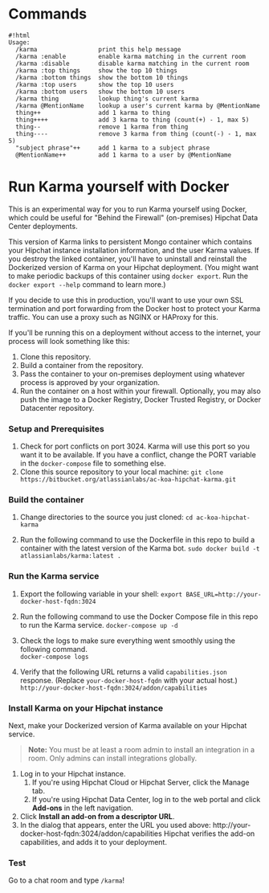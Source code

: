 # Commands #
```
#!html
Usage:
  /karma                 print this help message
  /karma :enable         enable karma matching in the current room
  /karma :disable        disable karma matching in the current room
  /karma :top things     show the top 10 things
  /karma :bottom things  show the bottom 10 things
  /karma :top users      show the top 10 users
  /karma :bottom users   show the bottom 10 users
  /karma thing           lookup thing's current karma
  /karma @MentionName    lookup a user's current karma by @MentionName
  thing++                add 1 karma to thing
  thing++++              add 3 karma to thing (count(+) - 1, max 5)
  thing--                remove 1 karma from thing
  thing----              remove 3 karma from thing (count(-) - 1, max 5)
  "subject phrase"++     add 1 karma to a subject phrase
  @MentionName++         add 1 karma to a user by @MentionName
```


# Run Karma yourself with Docker #

This is an experimental way for you to run Karma yourself using Docker, which could be useful for "Behind the Firewall" (on-premises) Hipchat Data Center deployments.

This version of Karma links to persistent Mongo container which contains your
Hipchat instance installation information, and the user Karma values. If you
destroy the linked container, you'll have to uninstall and reinstall the
Dockerized version of Karma on your Hipchat deployment. (You might want to make
periodic backups of this container using `docker export`. Run the `docker
export --help` command to learn more.)

If you decide to use this in production, you'll want to use your own SSL
termination and port forwarding from the Docker host to protect your Karma
traffic. You can use a proxy such as NGINX or HAProxy for this.

If you'll be running this on a deployment without access to the internet, your process will look something like this:

1. Clone this repository.
2. Build a container from the repository.
3. Pass the container to your on-premises deployment using whatever process is approved by your organization.
4. Run the container on a host within your firewall. 
   Optionally, you may also push the image to a Docker Registry, Docker Trusted Registry, or Docker Datacenter repository.

### Setup and Prerequisites ###

1. Check for port conflicts on port 3024. 
   Karma will use this port so you want it to be available. If you have a conflict, change the PORT variable in the `docker-compose` file to something else.
2. Clone this source repository to your local machine: 
   `git clone https://bitbucket.org/atlassianlabs/ac-koa-hipchat-karma.git`

### Build the container ###

1. Change directories to the source you just cloned:
   `cd ac-koa-hipchat-karma`

2. Run the following command to use the Dockerfile in this repo to build a container with the latest version of the Karma bot.
   `sudo docker build -t atlassianlabs/karma:latest .`

### Run the Karma service ###

1. Export the following variable in your shell:
   `export BASE_URL=http://your-docker-host-fqdn:3024`

2. Run the following command to use the Docker Compose file in this repo to run the Karma service. 
   `docker-compose up -d`

3. Check the logs to make sure everything went smoothly using the following command.  
   `docker-compose logs`

4. Verify that the following URL returns a valid `capabilities.json` response. (Replace `your-docker-host-fqdn` with your actual host.)
  `http://your-docker-host-fqdn:3024/addon/capabilities`

### Install Karma on your Hipchat instance ###
Next, make your Dockerized version of Karma available on your Hipchat service.

> **Note:** You must be at least a room admin to install an integration in a
room. Only admins can install integrations globally.

1. Log in to your Hipchat instance.
   1. If you're using Hipchat Cloud or Hipchat Server, click the Manage tab.
   2. If you're using Hipchat Data Center, log in to the web portal and click **Add-ons** in the left navigation.
3. Click **Install an add-on from a descriptor URL**.
4. In the dialog that appears, enter the URL you used above:
   http://your-docker-host-fqdn:3024/addon/capabilities 
   Hipchat verifies the add-on capabilities, and adds it to your deployment.

### Test ###

Go to a chat room and type `/karma`! 
